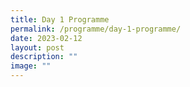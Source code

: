 ```yaml
---
title: Day 1 Programme
permalink: /programme/day-1-programme/
date: 2023-02-12
layout: post
description: ""
image: ""
---
```





